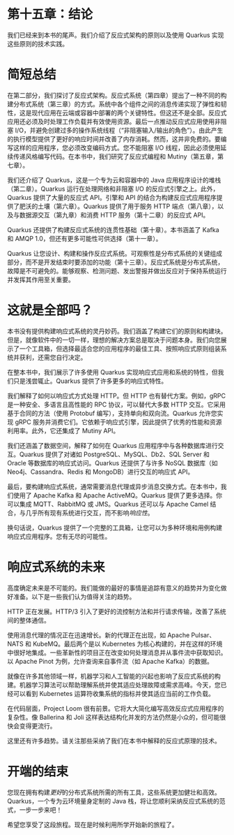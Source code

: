 # 第十五章：结论

我们已经来到本书的尾声。我们介绍了反应式架构的原则以及使用 Quarkus 实现这些原则的技术实践。

# 简短总结

在第二部分，我们探讨了反应式架构。反应式系统（第四章）提出了一种不同的构建分布式系统（第三章）的方式。系统中各个组件之间的消息传递实现了弹性和韧性，这是现代应用在云端或容器中部署的两个关键特性。但这还不是全部。反应式应用还必须及时处理工作负载并有效使用资源。最后一点推动反应式应用使用非阻塞 I/O，并避免创建过多的操作系统线程（“非阻塞输入/输出的角色”）。由此产生的执行模型提供了更好的响应时间并改善了内存消耗。然而，这并非免费的。要编写这样的应用程序，您必须改变编码方式。您不能阻塞 I/O 线程，因此必须使用延续传递风格编写代码。在本书中，我们研究了反应式编程和 Mutiny（第五章，第七章）。

我们还介绍了 Quarkus，这是一个专为云和容器中的 Java 应用程序设计的堆栈（第二章）。Quarkus 运行在处理网络和非阻塞 I/O 的反应式引擎之上。此外，Quarkus 提供了大量的反应式 API。引擎和 API 的结合为构建反应式应用程序提供了肥沃的土壤（第六章）。Quarkus 提供了用于服务 HTTP 端点（第八章），以及与数据源交互（第九章）和消费 HTTP 服务（第十二章）的反应式 API。

Quarkus 还提供了构建反应式系统的连贯性基础（第十章）。本书涵盖了 Kafka 和 AMQP 1.0，但还有更多可能性可供选择（第十一章）。

Quarkus 让您设计、构建和操作反应式系统。可观察性是分布式系统的关键组成部分，而不是开发结束时要添加的功能（第十三章）。反应式系统是分布式系统，故障是不可避免的。能够观察、检测问题、发出警报并做出反应对于保持系统运行并发挥其作用至关重要。

# 这就是全部吗？

本书没有提供构建响应式系统的灵丹妙药。我们涵盖了构建它们的原则和构建块。但是，就像软件中的一切一样，理想的解决方案总是取决于问题本身。我们向您展示了一个工具箱，但选择最适合您的应用程序的最佳工具、按照响应式原则组装系统并获利，还需您自行决定。

在整本书中，我们展示了许多使用 Quarkus 实现响应式应用和系统的特性，但我们只是浅尝辄止。Quarkus 提供了许多更多的响应式特性。

我们解释了如何以响应式方式处理 HTTP。但 HTTP 也有替代方案。例如，gRPC 是一种安全、多语言且高性能的 RPC 协议，可以替代大多数 HTTP 交互。它采用基于合同的方法（使用 Protobuf 编写），支持单向和双向流。Quarkus 允许您实现 gRPC 服务并消费它们。它依赖于响应式引擎，因此提供了优秀的性能和资源利用率。此外，它还集成了 Mutiny API。

我们还涵盖了数据空间，解释了如何在 Quarkus 应用程序中与各种数据库进行交互。Quarkus 提供了对诸如 PostgreSQL、MySQL、Db2、SQL Server 和 Oracle 等数据库的响应式访问。Quarkus 还提供了与许多 NoSQL 数据库（如 Neo4j、Cassandra、Redis 和 MongoDB）进行交互的响应式 API。

最后，要构建响应式系统，通常需要消息代理或异步消息交换方式。在本书中，我们使用了 Apache Kafka 和 Apache ActiveMQ。Quarkus 提供了更多选择。你可以集成 MQTT、RabbitMQ 或 JMS。Quarkus 还可以与 Apache Camel 结合，与几乎所有现有系统进行交互，而不影响*响应性*。

换句话说，Quarkus 提供了一个完整的工具箱，让您可以为多种环境和用例构建响应式应用程序。您有无尽的可能性。

# 响应式系统的未来

高度确定未来是不可能的。我们能做的最好的事情是追踪有意义的趋势并为变化做好准备。以下是一些我们认为值得关注的趋势。

HTTP 正在发展。HTTP/3 引入了更好的流控制方法和并行请求传输，改善了系统间的整体通信。

使用消息代理的情况正在迅速增长。新的代理正在出现，如 Apache Pulsar、NATS 和 KubeMQ。最后两个是以 Kubernetes 为核心构建的，并在这样的环境中很好地集成。一些革新性的项目正在改变如何处理消息并从事件流中获取知识。以 Apache Pinot 为例，允许查询来自事件流（如 Apache Kafka）的数据。

就像在许多其他领域一样，机器学习和人工智能的兴起也影响了反应式系统的构建。机器学习算法可以帮助理解系统并使其适应处理故障或需求高峰。今天，您已经可以看到 Kubernetes 运算符收集系统的指标并使其适应当前的工作负载。

在代码层面，Project Loom 很有前景。它将大大简化编写高效反应式应用程序的复杂性。像 Ballerina 和 Joli 这样表达结构化并发的方法仍然是小众的，但可能很快会变得更流行。

这里还有许多趋势。请关注那些采纳了我们在本书中解释的反应式原理的技术。

# 开端的结束

您现在拥有构建*更好*的分布式系统所需的所有工具，这些系统更加健壮和高效。Quarkus，一个专为云环境量身定制的 Java 栈，将让您顺利采纳反应式系统的范式，一步一步来吧！

希望您享受了这段旅程。现在是时候利用所学开始新的旅程了。
